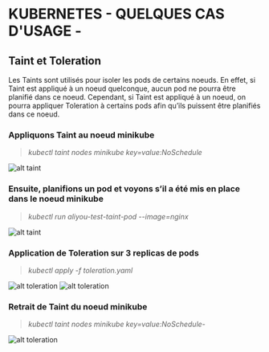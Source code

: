 
# KUBERNETES - QUELQUES CAS D'USAGE -

## Taint et Toleration

Les Taints sont utilisés pour isoler les pods de certains noeuds. En effet, si Taint est appliqué à un noeud quelconque, aucun pod ne pourra être planifié dans ce noeud. Cependant, si Taint est appliqué à un noeud, on pourra appliquer Toleration à certains pods afin qu’ils puissent être planifiés dans ce noeud.


### Appliquons Taint au noeud minikube
> _kubectl taint nodes minikube key=value:NoSchedule_

![alt taint](https://aliyoub.github.io/kubernetes/images/taints-tolerations_1.png)

### Ensuite, planifions un pod et voyons s’il a été mis en place dans le noeud minikube
> _kubectl run aliyou-test-taint-pod --image=nginx_

![alt taint](https://aliyoub.github.io/kubernetes/images/taints-tolerations_2.png)


### Application de Toleration sur 3 replicas de pods
> _kubectl apply -f toleration.yaml_ 

![alt toleration](https://aliyoub.github.io/kubernetes/images/taints-tolerations_3.png)
![alt toleration](https://aliyoub.github.io/kubernetes/images/taints-tolerations_5b.png)


### Retrait de Taint du noeud minikube
> _kubectl taint nodes minikube key=value:NoSchedule-_

![alt toleration](https://aliyoub.github.io/kubernetes/images/taints-tolerations_5.png)
